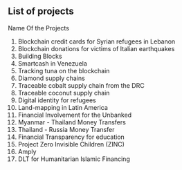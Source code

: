 
## List of projects
Name Of the Projects

1. Blockchain credit cards for Syrian refugees in Lebanon 
2. Blockchain donations for victims of Italian earthquakes 
3. Building Blocks
4. Smartcash in Venezuela
5. Tracking tuna on the blockchain
6. Diamond supply chains
7. Traceable cobalt supply chain from the DRC
8. Traceable coconut supply chain
9. Digital identity for refugees
10. Land-mapping in Latin America
11. Financial Involvement for the Unbanked
12. Myanmar - Thailand Money Transfers
13. Thailand - Russia Money Transfer
14. Financial Transparency for education
15. Project Zero Invisible Children (ZINC)
16. Amply
17. DLT for Humanitarian Islamic Financing
